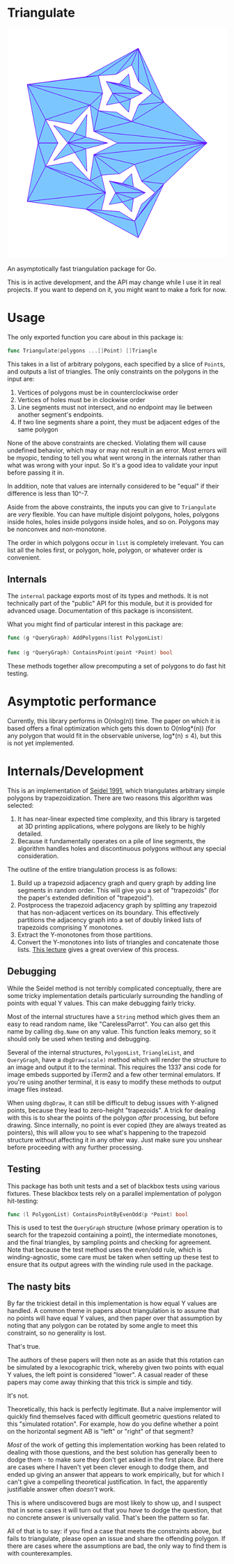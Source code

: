 # Triangulate

![Show-off image](img/showoff.png)

An asymptotically fast triangulation package for Go.

This is in active development, and the API may change while I use it in real
projects. If you want to depend on it, you might want to make a fork for now.

# Usage

The only exported function you care about in this package is:

```go
func Triangulate(polygons ...[]Point) []Triangle
```

This takes in a list of arbitrary polygons, each specified by a slice of
`Point`s, and outputs a list of triangles. The only constraints on the polygons
in the input are:

1. Vertices of polygons must be in counterclockwise order
2. Vertices of holes must be in clockwise order
3. Line segments must not intersect, and no endpoint may lie between another
   segment's endpoints.
4. If two line segments share a point, they must be adjacent edges of the same
   polygon

None of the above constraints are checked. Violating them will cause undefined
behavior, which may or may not result in an error. Most errors will be myopic,
tending to tell you what went wrong in the internals rather than what was wrong
with your input. So it's a good idea to validate your input before passing it
in.

In addition, note that values are internally considered to be "equal" if their
difference is less than 10^-7.

Aside from the above constraints, the inputs you can give to `Triangulate` are
_very_ flexible. You can have multiple disjoint polygons, holes, polygons inside
holes, holes inside polygons inside holes, and so on. Polygons may be nonconvex
and non-monotone.

The order in which polygons occur in `list` is completely irrelevant. You can
list all the holes first, or polygon, hole, polygon, or whatever order is
convenient.

## Internals

The `internal` package exports most of its types and methods. It is not
technically part of the "public" API for this module, but it is provided for
advanced usage. Documentation of this package is inconsistent.

What you might find of particular interest in this package are:

```go
func (g *QueryGraph) AddPolygons(list PolygonList)

func (g *QueryGraph) ContainsPoint(point *Point) bool
```

These methods together allow precomputing a set of polygons to do fast hit
testing.

# Asymptotic performance

Currently, this library performs in O(nlog(n)) time. The paper on which it is
based offers a final optimization which gets this down to O(nlog\*(n)) (for any
polygon that would fit in the observable universe, log\*(n) ≤ 4), but this is
not yet implemented.

# Internals/Development

This is an implementation of
[Seidel 1991](https://www.sciencedirect.com/science/article/pii/0925772191900124),
which triangulates arbitrary simple polygons by trapezoidization. There are two
reasons this algorithm was selected:

1. It has near-linear expected time complexity, and this library is targeted at
   3D printing applications, where polygons are likely to be highly detailed.
2. Because it fundamentally operates on a pile of line segments, the algorithm
   handles holes and discontinuous polygons without any special consideration.

The outline of the entire triangulation process is as follows:

1. Build up a trapezoid adjacency graph and query graph by adding line segments
   in random order. This will give you a set of "trapezoids" (for the paper's
   extended definition of "trapezoid").
2. Postprocess the trapezoid adjacency graph by splitting any trapezoid that has
   non-adjacent vertices on its boundary. This effectively partitions the
   adjacency graph into a set of doubly linked lists of trapezoids comprising Y
   monotones.
3. Extract the Y-monotones from those partitions.
4. Convert the Y-monotones into lists of triangles and concatenate those lists.
   [This lecture](https://www.youtube.com/watch?v=pfXXgV9u6cw) gives a great
   overview of this process.

## Debugging

While the Seidel method is not terribly complicated conceptually, there are
some tricky implementation details particularly surrounding the handling of
points with equal Y values. This can make debugging fairly tricky.

Most of the internal structures have a `String` method which gives them an easy
to read random name, like "CarelessParrot". You can also get this name by
calling `dbg.Name` on any value. This function leaks memory, so it should only
be used when testing and debugging.

Several of the internal structures, `PolygonList`, `TriangleList`, and
`QueryGraph`, have a `dbgDraw(scale)` method which will render the structure to
an image and output it to the terminal. This requires the 1337 ansi code for
image embeds supported by iTerm2 and a few other terminal emulators. If you're
using another terminal, it is easy to modify these methods to output image files
instead.

When using `dbgDraw`, it can still be difficult to debug issues with Y-aligned
points, because they lead to zero-height "trapezoids". A trick for dealing with
this is to shear the points of the polygon _after_ processing, but before
drawing. Since internally, no point is ever copied (they are always treated as
pointers), this will allow you to see what's happening to the trapezoid
structure without affecting it in any other way. Just make sure you unshear
before proceeding with any further processing.

## Testing

This package has both unit tests and a set of blackbox tests using various
fixtures. These blackbox tests rely on a parallel implementation of polygon
hit-testing:

```go
func (l PolygonList) ContainsPointByEvenOdd(p *Point) bool
```

This is used to test the `QueryGraph` structure (whose primary operation is to
search for the trapezoid containing a point), the intermediate monotones, and
the final triangles, by sampling points and checking for agreement. Note that
because the test method uses the even/odd rule, which is winding-agnostic, some
care must be taken when setting up these test to ensure that its output agrees
with the winding rule used in the package.

## The nasty bits

By far the trickiest detail in this implementation is how equal Y values are
handled. A common theme in papers about triangulation is to assume that no
points will have equal Y values, and then paper over that assumption by noting
that any polygon can be rotated by some angle to meet this constraint, so no
generality is lost.

That's true.

The authors of these papers will then note as an aside that this rotation can be
simulated by a lexocographic trick, whereby given two points with equal Y values,
the left point is considered "lower". A casual reader of these papers may come
away thinking that this trick is simple and tidy.

It's not.

Theoretically, this hack is perfectly legitimate. But a naive implementor will
quickly find themselves faced with difficult geometric questions related to this
"simulated rotation". For example, how do you define whether a point on the
horizontal segment AB is "left" or "right" of that segment?

_Most_ of the work of getting this implementation working has been related to
dealing with those questions, and the best solution has generally been to dodge
them - to make sure they don't get asked in the first place. But there are cases
where I haven't yet been clever enough to dodge them, and ended up giving an
answer that appears to work empirically, but for which I can't give a compelling
theoretical justification. In fact, the apparently justifiable answer often
_doesn't_ work.

This is where undiscovered bugs are most likely to show up, and I suspect that
in some cases it will turn out that you _have_ to dodge the question, that no
concrete answer is universally valid. That's been the pattern so far.

All of that is to say: if you find a case that meets the constraints above, but
fails to triangulate, please open an issue and share the offending polygon. If
there are cases where the assumptions are bad, the only way to find them is with
counterexamples.